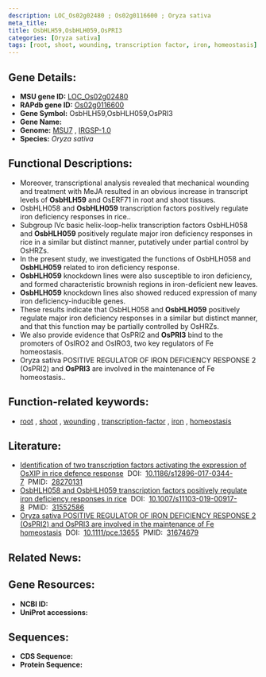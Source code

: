 ```yaml
---
description: LOC_Os02g02480 ; Os02g0116600 ; Oryza sativa
meta_title:
title: OsbHLH59,OsbHLH059,OsPRI3
categories: [Oryza sativa]
tags: [root, shoot, wounding, transcription factor, iron, homeostasis]
---
```


## Gene Details:
- **MSU gene ID:** [LOC_Os02g02480](http://rice.uga.edu/cgi-bin/ORF_infopage.cgi?orf=LOC_Os02g02480)  
- **RAPdb gene ID:** [Os02g0116600](https://rapdb.dna.affrc.go.jp/locus/?name=Os02g0116600)  
- **Gene Symbol:** OsbHLH59,OsbHLH059,OsPRI3
- **Gene Name:**
- **Genome:**  [MSU7](http://rice.uga.edu/)&nbsp;,&nbsp;[IRGSP-1.0](https://rapdb.dna.affrc.go.jp/download/irgsp1.html)
- **Species:** *Oryza sativa*

## Functional Descriptions:
   - Moreover, transcriptional analysis revealed that mechanical wounding and treatment with MeJA resulted in an obvious increase in transcript levels of **OsbHLH59** and OsERF71 in root and shoot tissues.
   - OsbHLH058 and **OsbHLH059** transcription factors positively regulate iron deficiency responses in rice..
   - Subgroup IVc basic helix-loop-helix transcription factors OsbHLH058 and **OsbHLH059** positively regulate major iron deficiency responses in rice in a similar but distinct manner, putatively under partial control by OsHRZs.
   - In the present study, we investigated the functions of OsbHLH058 and **OsbHLH059** related to iron deficiency response.
   - **OsbHLH059** knockdown lines were also susceptible to iron deficiency, and formed characteristic brownish regions in iron-deficient new leaves.
   - **OsbHLH059** knockdown lines also showed reduced expression of many iron deficiency-inducible genes.
   - These results indicate that OsbHLH058 and **OsbHLH059** positively regulate major iron deficiency responses in a similar but distinct manner, and that this function may be partially controlled by OsHRZs.
   - We also provide evidence that OsPRI2 and **OsPRI3** bind to the promoters of OsIRO2 and OsIRO3, two key regulators of Fe homeostasis.
   - Oryza sativa POSITIVE REGULATOR OF IRON DEFICIENCY RESPONSE 2 (OsPRI2) and **OsPRI3** are involved in the maintenance of Fe homeostasis..

## Function-related keywords:
   - [root](/tags/root/)&nbsp;,&nbsp;[shoot](/tags/shoot/)&nbsp;,&nbsp;[wounding](/tags/wounding/)&nbsp;,&nbsp;[transcription-factor](/tags/transcription-factor/)&nbsp;,&nbsp;[iron](/tags/iron/)&nbsp;,&nbsp;[homeostasis](/tags/homeostasis/)

## Literature:
   - [Identification of two transcription factors activating the expression of OsXIP in rice defence response](https://www.doi.org/10.1186/s12896-017-0344-7)&nbsp;&nbsp;DOI:&nbsp;&nbsp;[10.1186/s12896-017-0344-7](https://www.doi.org/10.1186/s12896-017-0344-7)&nbsp;&nbsp;PMID:&nbsp;&nbsp;[28270131](https://pubmed.ncbi.nlm.nih.gov/28270131/)
   - [OsbHLH058 and OsbHLH059 transcription factors positively regulate iron deficiency responses in rice](https://www.doi.org/10.1007/s11103-019-00917-8)&nbsp;&nbsp;DOI:&nbsp;&nbsp;[10.1007/s11103-019-00917-8](https://www.doi.org/10.1007/s11103-019-00917-8)&nbsp;&nbsp;PMID:&nbsp;&nbsp;[31552586](https://pubmed.ncbi.nlm.nih.gov/31552586/)
   - [Oryza sativa POSITIVE REGULATOR OF IRON DEFICIENCY RESPONSE 2 (OsPRI2) and OsPRI3 are involved in the maintenance of Fe homeostasis](https://www.doi.org/10.1111/pce.13655)&nbsp;&nbsp;DOI:&nbsp;&nbsp;[10.1111/pce.13655](https://www.doi.org/10.1111/pce.13655)&nbsp;&nbsp;PMID:&nbsp;&nbsp;[31674679](https://pubmed.ncbi.nlm.nih.gov/31674679/)

## Related News:

## Gene Resources:
- **NCBI ID:**  []()
- **UniProt accessions:** [](https://www.uniprot.org/uniprotkb//entry)

## Sequences:
- **CDS Sequence:**
- **Protein Sequence:**
